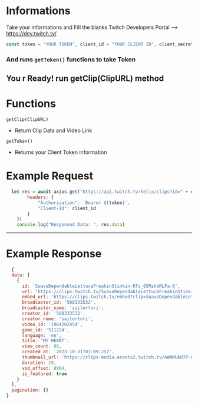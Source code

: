 # Informations
Take your informations and Fill the blanks
Twitch Developers Portal --> https://dev.twitch.tv/

```js
const token = "YOUR TOKEN", client_id = "YOUR CLIENT ID", client_secret = "YOUR SECRET"
```

### And runs `getToken()` functions to take Token

## You r Ready! run getClip(ClipURL) method

# Functions

` getClip(ClipURL) `
- Return Clip Data and Video Link

` getToken() `
- Returns your Client Token information


# Example Request
```js
  let res = await axios.get("https://api.twitch.tv/helix/clips?id=" + clipId, {
        headers: {
            "Authorization": `Bearer ${token}`,
            "Client-Id": client_id
        }
    })
    console.log("Responsed Data: ", res.data)
```
<hr />

# Example Response
```js
  {
  data: [
    {
      id: 'SuaveDependableLettuceFreakinStinkin-RTs_65MzhbRLFa-6',
      url: 'https://clips.twitch.tv/SuaveDependableLettuceFreakinStinkin-RTs_65MzhbRLFa-6',
      embed_url: 'https://clips.twitch.tv/embed?clip=SuaveDependableLettuceFreakinStinkin-RTs_65MzhbRLFa-6',
      broadcaster_id: '508333532',
      broadcaster_name: 'sailortori',
      creator_id: '508333532',
      creator_name: 'sailortori',
      video_id: '1964202454',
      game_id: '511224',
      language: 'en',
      title: 'MY HEART',
      view_count: 80,
      created_at: '2023-10-31T01:09:25Z',
      thumbnail_url: 'https://clips-media-assets2.twitch.tv/oWNMUkU7P-uTM4W0SxWvug/AT-cm%7CoWNMUkU7P-uTM4W0SxWvug-preview-480x272.jpg', 
      duration: 29,
      vod_offset: 8904,
      is_featured: true
    }
  ],
  pagination: {}
}
```
